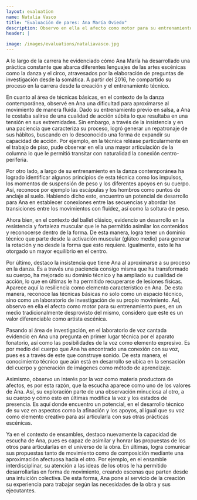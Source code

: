 ```yaml
---
layout: evaluation
name: Natalia Vasco
title: "Evaluación de pares: Ana María Oviedo"
description: Observo en ella el afecto como motor para su entrenamiento pues, en un medio tradicionalmente desprovisto del mismo, considero que este es un valor diferenciable como artista escénica.
header: |

image: /images/evaluations/nataliavasco.jpg
---
```


A lo largo de la carrera he evidenciado cómo Ana María ha desarrollado una práctica constante que abarca diferentes lenguajes de las artes escénicas como la danza y el circo, atravesados por la elaboración de preguntas de investigación desde la somática. A partir del 2016, he compartido su proceso en la carrera desde la creación y el entrenamiento técnico.

En cuanto al área de técnicas básicas, en el contexto de la danza contemporánea, observé en Ana una dificultad para aproximarse al movimiento de manera fluida. Dado su entrenamiento previo en salsa, a Ana le costaba salirse de una cualidad de acción súbita lo que resultaba en una tensión en sus extremidades. Sin embargo, a través de la insistencia y en una paciencia que caracteriza su proceso, logró generar un repatronaje de sus hábitos, buscando en lo desconocido una forma de expandir su capacidad de acción. Por ejemplo, en la técnica reléase particularmente en el trabajo de piso, pude observar en ella una mayor articulación de la columna lo que le permitió transitar con naturalidad la conexión centro-periferia.

Por otro lado, a largo de su entrenamiento en la danza contemporánea ha logrado identificar algunos principios de esta técnica como  los impulsos, los momentos de suspensión de peso y los diferentes apoyos en su cuerpo. Así, reconoce por ejemplo las escápulas y los hombros como puntos de anclaje al suelo.
Habiendo dicho esto, encuentro un potencial de desarrollo para Ana en establecer conexiones entre las secuencias y abordar las transiciones entre los movimientos con fluidez, así como la soltura de peso.

Ahora bien, en el contexto del ballet clásico, evidencio un desarrollo en la resistencia y fortaleza muscular que le ha permitido asimilar los contenidos y reconocerse dentro de la forma. De esta manera, logra tener un dominio técnico  que parte desde la activación muscular (glúteo medio) para generar la rotación y no desde la forma que esto requiere. Igualmente, esto le ha otorgado un mayor equilibrio en el centro.

Por último, destaco la insistencia que tiene Ana al aproximarse a su proceso en la danza. Es a través una paciencia consigo misma que ha transformado su cuerpo, ha mejorado su dominio técnico y ha ampliado su cualidad de acción, lo que en últimas le ha permitido recuperarse de lesiones físicas. Aparece aquí la resiliencia como elemento característico en Ana. De esta manera, reconoce las técnicas básicas no solo como un espacio técnico, sino como un laboratorio de investigación de su propio movimiento. Así, observo en ella el afecto como motor para su entrenamiento pues, en un medio tradicionalmente desprovisto del mismo, considero que este es un valor diferenciable como artista escénica.

Pasando al área de investigación, en el laboratorio de voz cantada evidencio en Ana una pregunta en primer lugar técnica por el aparato fonatorio, así como las posibilidades de la voz como elemento expresivo. Es por medio del cuerpo que Ana ha encontrado una conexión con su voz, pues es a través de este que construye sonido. De esta manera, el conocimiento técnico que aún está en desarrollo se ubica en la sensación del cuerpo y generación de imágenes como método de aprendizaje.

Asimismo, observo un interés por la voz como materia productora de afectos, es por esta razón, que la escucha aparece como uno de los valores de Ana. Así, su exploración parte de una observación minuciosa al otro, a su cuerpo y cómo esto en últimas modifica la voz y los estados de presencia.
Es aquí donde encuentro un potencial, en el desarrollo técnico de su voz en aspectos como la afinación y los apoyos, al igual que su voz como elemento creativo para así articularla con sus otras prácticas escénicas.

Ya en el contexto de ensambles, destaco nuevamente la capacidad de escucha de Ana, pues es capaz de asimilar y honrar las propuestas de los otros para articularlas en el universo de la obra. En últimas, logra comunicar sus propuestas tanto de movimiento como de composición mediante una aproximación afectuosa hacia el otro. Por ejemplo, en el ensamble interdisciplinar, su atención a las ideas de los otros le ha permitido desarrollarlas en forma de movimiento, creando escenas que parten desde una intuición colectiva. De esta forma, Ana pone al servicio de la creación su experiencia para trabajar según las necesidades de la obra y sus ejecutantes.
